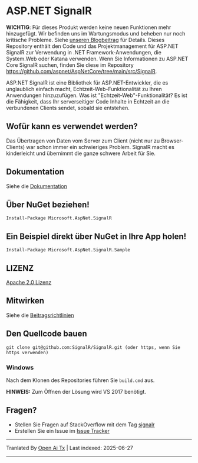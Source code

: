 # ASP.NET SignalR 

**WICHTIG**: Für dieses Produkt werden keine neuen Funktionen mehr hinzugefügt. Wir befinden uns im Wartungsmodus und beheben nur noch kritische Probleme. Siehe [unseren Blogbeitrag](https://devblogs.microsoft.com/aspnet/the-future-of-asp-net-signalr/) für Details. 
Dieses Repository enthält den Code und das Projektmanagement für ASP.NET SignalR zur Verwendung in .NET Framework-Anwendungen, die System.Web oder Katana verwenden. Wenn Sie Informationen zu ASP.NET Core SignalR suchen, finden Sie diese im Repository https://github.com/aspnet/AspNetCore/tree/main/src/SignalR.

ASP.NET SignalR ist eine Bibliothek für ASP.NET-Entwickler, die es unglaublich einfach macht, Echtzeit-Web-Funktionalität zu Ihren Anwendungen hinzuzufügen. Was ist "Echtzeit-Web"-Funktionalität? Es ist die Fähigkeit, dass Ihr serverseitiger Code Inhalte in Echtzeit an die verbundenen Clients sendet, sobald sie entstehen.

## Wofür kann es verwendet werden?
Das Übertragen von Daten vom Server zum Client (nicht nur zu Browser-Clients) war schon immer ein schwieriges Problem. SignalR macht es kinderleicht und übernimmt die ganze schwere Arbeit für Sie.

## Dokumentation
Siehe die [Dokumentation](https://docs.microsoft.com/aspnet/signalr/overview/getting-started/introduction-to-signalr)

## Über NuGet beziehen!

    Install-Package Microsoft.AspNet.SignalR

## Ein Beispiel direkt über NuGet in Ihre App holen!

    Install-Package Microsoft.AspNet.SignalR.Sample
	
## LIZENZ
[Apache 2.0 Lizenz](https://raw.githubusercontent.com/SignalR/SignalR/main/LICENSE.txt)

## Mitwirken

Siehe die [Beitragsrichtlinien](https://raw.githubusercontent.com/SignalR/SignalR/main/CONTRIBUTING.md)

## Den Quellcode bauen

```
git clone git@github.com:SignalR/SignalR.git (oder https, wenn Sie https verwenden)
```

### Windows
Nach dem Klonen des Repositories führen Sie `build.cmd` aus.

**HINWEIS:** Zum Öffnen der Lösung wird VS 2017 benötigt.

## Fragen?
* Stellen Sie Fragen auf StackOverflow mit dem Tag [signalr](https://stackoverflow.com/questions/tagged/signalr)
* Erstellen Sie ein Issue im [Issue Tracker](https://github.com/SignalR/SignalR/issues)


---

Tranlated By [Open Ai Tx](https://github.com/OpenAiTx/OpenAiTx) | Last indexed: 2025-06-27

---